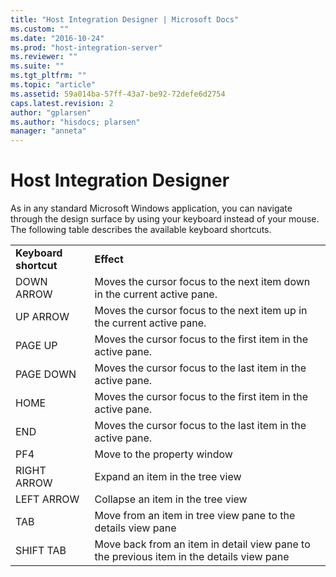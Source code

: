 ```yaml
---
title: "Host Integration Designer | Microsoft Docs"
ms.custom: ""
ms.date: "2016-10-24"
ms.prod: "host-integration-server"
ms.reviewer: ""
ms.suite: ""
ms.tgt_pltfrm: ""
ms.topic: "article"
ms.assetid: 59a014ba-57ff-43a7-be92-72defe6d2754
caps.latest.revision: 2
author: "gplarsen"
ms.author: "hisdocs; plarsen"
manager: "anneta"
---
```

# Host Integration Designer
As in any standard Microsoft Windows application, you can navigate through the design surface by using your keyboard instead of your mouse. The following table describes the available keyboard shortcuts.  
  
|||  
|-|-|  
|**Keyboard shortcut**|**Effect**|  
|DOWN ARROW|Moves the cursor focus to the next item down in the current active pane.|  
|UP ARROW|Moves the cursor focus to the next item up in the current active pane.|  
|PAGE UP|Moves the cursor focus to the first item in the active pane.|  
|PAGE DOWN|Moves the cursor focus to the last item in the active pane.|  
|HOME|Moves the cursor focus to the first item in the active pane.|  
|END|Moves the cursor focus to the last item in the active pane.|  
|PF4|Move to the property window|  
|RIGHT ARROW|Expand an item in the tree view|  
|LEFT ARROW|Collapse an item  in the tree view|  
|TAB|Move from an item  in tree view pane to the details view pane|  
|SHIFT TAB|Move back from an  item  in detail view pane to the previous item in the details view pane|